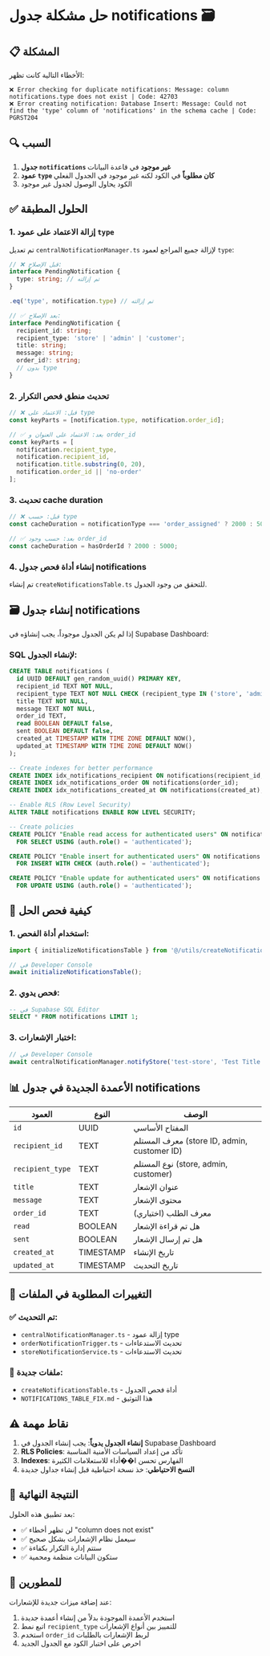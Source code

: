 # حل مشكلة جدول notifications 🗃️

## 📋 المشكلة
الأخطاء التالية كانت تظهر:
```
❌ Error checking for duplicate notifications: Message: column notifications.type does not exist | Code: 42703
❌ Error creating notification: Database Insert: Message: Could not find the 'type' column of 'notifications' in the schema cache | Code: PGRST204
```

## 🔍 السبب
1. **جدول `notifications` غير موجود** في قاعدة البيانات
2. **عمود `type` كان مطلوباً** في الكود لكنه غير موجود في الجدول الفعلي
3. الكود يحاول الوصول لجدول غير موجود

## ✅ الحلول المطبقة

### 1. إزالة الاعتماد على عمود `type`
تم تعديل `centralNotificationManager.ts` لإزالة جميع المراجع لعمود `type`:

```typescript
// ❌ قبل الإصلاح:
interface PendingNotification {
  type: string; // تم إزالته
}

.eq('type', notification.type) // تم إزالته

// ✅ بعد الإصلاح:
interface PendingNotification {
  recipient_id: string;
  recipient_type: 'store' | 'admin' | 'customer';
  title: string;
  message: string;
  order_id?: string;
  // بدون type
}
```

### 2. تحديث منطق فحص التكرار
```typescript
// ❌ قبل: الاعتماد على type
const keyParts = [notification.type, notification.order_id];

// ✅ بعد: الاعتماد على العنوان و order_id
const keyParts = [
  notification.recipient_type,
  notification.recipient_id,
  notification.title.substring(0, 20),
  notification.order_id || 'no-order'
];
```

### 3. تحديث cache duration
```typescript
// ❌ قبل: حسب type
const cacheDuration = notificationType === 'order_assigned' ? 2000 : 5000;

// ✅ بعد: حسب وجود order_id
const cacheDuration = hasOrderId ? 2000 : 5000;
```

### 4. إنشاء أداة فحص جدول notifications
تم إنشاء `createNotificationsTable.ts` للتحقق من وجود الجدول.

## 🗃️ إنشاء جدول notifications

إذا لم يكن الجدول موجوداً، يجب إنشاؤه في Supabase Dashboard:

### SQL لإنشاء الجدول:
```sql
CREATE TABLE notifications (
  id UUID DEFAULT gen_random_uuid() PRIMARY KEY,
  recipient_id TEXT NOT NULL,
  recipient_type TEXT NOT NULL CHECK (recipient_type IN ('store', 'admin', 'customer')),
  title TEXT NOT NULL,
  message TEXT NOT NULL,
  order_id TEXT,
  read BOOLEAN DEFAULT false,
  sent BOOLEAN DEFAULT false,
  created_at TIMESTAMP WITH TIME ZONE DEFAULT NOW(),
  updated_at TIMESTAMP WITH TIME ZONE DEFAULT NOW()
);

-- Create indexes for better performance
CREATE INDEX idx_notifications_recipient ON notifications(recipient_id, recipient_type);
CREATE INDEX idx_notifications_order ON notifications(order_id);
CREATE INDEX idx_notifications_created_at ON notifications(created_at);

-- Enable RLS (Row Level Security)
ALTER TABLE notifications ENABLE ROW LEVEL SECURITY;

-- Create policies
CREATE POLICY "Enable read access for authenticated users" ON notifications
  FOR SELECT USING (auth.role() = 'authenticated');

CREATE POLICY "Enable insert for authenticated users" ON notifications
  FOR INSERT WITH CHECK (auth.role() = 'authenticated');

CREATE POLICY "Enable update for authenticated users" ON notifications
  FOR UPDATE USING (auth.role() = 'authenticated');
```

## 🧪 كيفية فحص الحل

### 1. استخدام أداة الفحص:
```typescript
import { initializeNotificationsTable } from '@/utils/createNotificationsTable';

// في Developer Console
await initializeNotificationsTable();
```

### 2. فحص يدوي:
```sql
-- في Supabase SQL Editor
SELECT * FROM notifications LIMIT 1;
```

### 3. اختبار الإشعارات:
```javascript
// في Developer Console
await centralNotificationManager.notifyStore('test-store', 'Test Title', 'Test Message', 'test-order');
```

## 📊 الأعمدة الجديدة في جدول notifications

| العمود | النوع | الوصف |
|--------|-------|--------|
| `id` | UUID | المفتاح الأساسي |
| `recipient_id` | TEXT | معرف المستلم (store ID, admin, customer ID) |
| `recipient_type` | TEXT | نوع المستلم (store, admin, customer) |
| `title` | TEXT | عنوان الإشعار |
| `message` | TEXT | محتوى الإشعار |
| `order_id` | TEXT | معرف الطلب (اختياري) |
| `read` | BOOLEAN | هل تم قراءة الإشعار |
| `sent` | BOOLEAN | هل تم إرسال الإشعار |
| `created_at` | TIMESTAMP | تاريخ الإنشاء |
| `updated_at` | TIMESTAMP | تاريخ التحديث |

## 🔄 التغييرات المطلوبة في الملفات

### ✅ تم التحديث:
- `centralNotificationManager.ts` - إزالة عمود type
- `orderNotificationTrigger.ts` - تحديث الاستدعاءات
- `storeNotificationService.ts` - تحديث الاستدعاءات

### 📄 ملفات جديدة:
- `createNotificationsTable.ts` - أداة فحص الجدول
- `NOTIFICATIONS_TABLE_FIX.md` - هذا التوثيق

## ⚠️ نقاط مهمة

1. **إنشاء الجدول يدوياً**: يجب إنشاء الجدول في Supabase Dashboard
2. **RLS Policies**: تأكد من إعداد السياسات الأمنية المناسبة
3. **Indexes**: الفهارس تحسن ا��أداء للاستعلامات الكثيرة
4. **النسخ الاحتياطي**: خذ نسخة احتياطية قبل إنشاء جداول جديدة

## 🎯 النتيجة النهائية

بعد تطبيق هذه الحلول:
- ✅ لن تظهر أخطاء "column does not exist"
- ✅ سيعمل نظام الإشعارات بشكل صحيح
- ✅ ستتم إدارة التكرار بكفاءة
- ✅ ستكون البيانات منظمة ومحمية

## 🔧 للمطورين

عند إضافة ميزات جديدة للإشعارات:
1. استخدم الأعمدة الموجودة بدلاً من إنشاء أعمدة جديدة
2. اتبع نمط `recipient_type` للتمييز بين أنواع الإشعارات
3. استخدم `order_id` لربط الإشعارات بالطلبات
4. احرص على اختبار الكود مع الجدول الجديد
